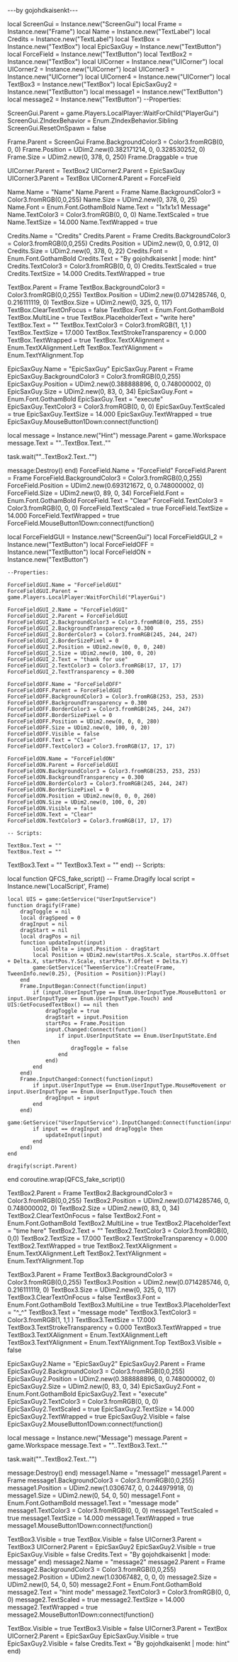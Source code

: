 ---by gojohdkaisenkt---

local ScreenGui = Instance.new("ScreenGui")
local Frame = Instance.new("Frame")
local Name = Instance.new("TextLabel")
local Credits = Instance.new("TextLabel")
local TextBox = Instance.new("TextBox")
local EpicSaxGuy = Instance.new("TextButton")
local ForceField = Instance.new("TextButton")
local TextBox2 = Instance.new("TextBox")
local UICorner = Instance.new("UICorner")
local UICorner2 = Instance.new("UICorner")
local UICorner3 = Instance.new("UICorner")
local UICorner4 = Instance.new("UICorner")
local TextBox3 = Instance.new("TextBox")
local EpicSaxGuy2 = Instance.new("TextButton")
local message1  = Instance.new("TextButton")
local message2  = Instance.new("TextButton")
--Properties:

ScreenGui.Parent = game.Players.LocalPlayer:WaitForChild("PlayerGui")
ScreenGui.ZIndexBehavior = Enum.ZIndexBehavior.Sibling
ScreenGui.ResetOnSpawn = false

Frame.Parent = ScreenGui
Frame.BackgroundColor3 = Color3.fromRGB(0, 0, 0)
Frame.Position = UDim2.new(0.382171214, 0, 0.328530252, 0)
Frame.Size = UDim2.new(0, 378, 0, 250)
Frame.Draggable = true

UICorner.Parent = TextBox2
UICorner2.Parent = EpicSaxGuy
UICorner3.Parent = TextBox
UICorner4.Parent = ForceField

Name.Name = "Name"
Name.Parent = Frame
Name.BackgroundColor3 = Color3.fromRGB(0,0,255)
Name.Size = UDim2.new(0, 378, 0, 25)
Name.Font = Enum.Font.GothamBold
Name.Text = "1x1x1x1 Message"
Name.TextColor3 = Color3.fromRGB(0, 0, 0)
Name.TextScaled = true
Name.TextSize = 14.000
Name.TextWrapped = true

Credits.Name = "Credits"
Credits.Parent = Frame
Credits.BackgroundColor3 = Color3.fromRGB(0,0,255)
Credits.Position = UDim2.new(0, 0, 0.912, 0)
Credits.Size = UDim2.new(0, 378, 0, 22)
Credits.Font = Enum.Font.GothamBold
Credits.Text = "By gojohdkaisenkt |  mode: hint"
Credits.TextColor3 = Color3.fromRGB(0, 0, 0)
Credits.TextScaled = true
Credits.TextSize = 14.000
Credits.TextWrapped = true

TextBox.Parent = Frame
TextBox.BackgroundColor3 = Color3.fromRGB(0,0,255)
TextBox.Position = UDim2.new(0.0714285746, 0, 0.216111119, 0)
TextBox.Size = UDim2.new(0, 325, 0, 117)
TextBox.ClearTextOnFocus = false
TextBox.Font = Enum.Font.GothamBold
TextBox.MultiLine = true
TextBox.PlaceholderText = "write here"
TextBox.Text = ""
TextBox.TextColor3 = Color3.fromRGB(1, 1,1 )
TextBox.TextSize = 17.000
TextBox.TextStrokeTransparency = 0.000
TextBox.TextWrapped = true
TextBox.TextXAlignment = Enum.TextXAlignment.Left
TextBox.TextYAlignment = Enum.TextYAlignment.Top

EpicSaxGuy.Name = "EpicSaxGuy"
EpicSaxGuy.Parent = Frame
EpicSaxGuy.BackgroundColor3 = Color3.fromRGB(0,0,255)
EpicSaxGuy.Position = UDim2.new(0.388888896, 0, 0.748000002, 0)
EpicSaxGuy.Size = UDim2.new(0, 83, 0, 34)
EpicSaxGuy.Font = Enum.Font.GothamBold
EpicSaxGuy.Text = "execute"
EpicSaxGuy.TextColor3 = Color3.fromRGB(0, 0, 0)
EpicSaxGuy.TextScaled = true
EpicSaxGuy.TextSize = 14.000
EpicSaxGuy.TextWrapped = true
EpicSaxGuy.MouseButton1Down:connect(function()

local message = Instance.new("Hint")
message.Parent = game.Workspace
message.Text = ""..TextBox.Text..""

task.wait(""..TextBox2.Text.."")
 
message:Destroy()
   end)
ForceField.Name = "ForceField"
ForceField.Parent = Frame
ForceField.BackgroundColor3 = Color3.fromRGB(0,0,255)
ForceField.Position = UDim2.new(0.693121672, 0, 0.748000002, 0)
ForceField.Size = UDim2.new(0, 89, 0, 34)
ForceField.Font = Enum.Font.GothamBold
ForceField.Text = "Clear"
ForceField.TextColor3 = Color3.fromRGB(0, 0, 0)
ForceField.TextScaled = true
ForceField.TextSize = 14.000
ForceField.TextWrapped = true
ForceField.MouseButton1Down:connect(function()

local ForceFieldGUI = Instance.new("ScreenGui")
	local ForceFieldGUI_2 = Instance.new("TextButton")
	local ForceFieldOFF = Instance.new("TextButton")
	local ForceFieldON = Instance.new("TextButton")

	--Properties:

	ForceFieldGUI.Name = "ForceFieldGUI"
	ForceFieldGUI.Parent = game.Players.LocalPlayer:WaitForChild("PlayerGui")

	ForceFieldGUI_2.Name = "ForceFieldGUI"
	ForceFieldGUI_2.Parent = ForceFieldGUI
	ForceFieldGUI_2.BackgroundColor3 = Color3.fromRGB(0, 255, 255)
	ForceFieldGUI_2.BackgroundTransparency = 0.300
	ForceFieldGUI_2.BorderColor3 = Color3.fromRGB(245, 244, 247)
	ForceFieldGUI_2.BorderSizePixel = 0
	ForceFieldGUI_2.Position = UDim2.new(0, 0, 0, 240)
	ForceFieldGUI_2.Size = UDim2.new(0, 100, 0, 20)
	ForceFieldGUI_2.Text = "thank for use"
	ForceFieldGUI_2.TextColor3 = Color3.fromRGB(17, 17, 17)
	ForceFieldGUI_2.TextTransparency = 0.300

	ForceFieldOFF.Name = "ForceFieldOFF"
	ForceFieldOFF.Parent = ForceFieldGUI
	ForceFieldOFF.BackgroundColor3 = Color3.fromRGB(253, 253, 253)
	ForceFieldOFF.BackgroundTransparency = 0.300
	ForceFieldOFF.BorderColor3 = Color3.fromRGB(245, 244, 247)
	ForceFieldOFF.BorderSizePixel = 0
	ForceFieldOFF.Position = UDim2.new(0, 0, 0, 280)
	ForceFieldOFF.Size = UDim2.new(0, 100, 0, 20)
	ForceFieldOFF.Visible = false
	ForceFieldOFF.Text = "Clear"
	ForceFieldOFF.TextColor3 = Color3.fromRGB(17, 17, 17)

	ForceFieldON.Name = "ForceFieldON"
	ForceFieldON.Parent = ForceFieldGUI
	ForceFieldON.BackgroundColor3 = Color3.fromRGB(253, 253, 253)
	ForceFieldON.BackgroundTransparency = 0.300
	ForceFieldON.BorderColor3 = Color3.fromRGB(245, 244, 247)
	ForceFieldON.BorderSizePixel = 0
	ForceFieldON.Position = UDim2.new(0, 0, 0, 260)
	ForceFieldON.Size = UDim2.new(0, 100, 0, 20)
	ForceFieldON.Visible = false
	ForceFieldON.Text = "Clear"
	ForceFieldON.TextColor3 = Color3.fromRGB(17, 17, 17)

	-- Scripts:

	TextBox.Text = ""
    TextBox.Text = ""
TextBox3.Text = ""
    TextBox3.Text = ""
end)
-- Scripts:

local function QFCS_fake_script() -- Frame.Dragify 
	local script = Instance.new('LocalScript', Frame)

	local UIS = game:GetService("UserInputService")
	function dragify(Frame)
	    dragToggle = nil
	    local dragSpeed = 0
	    dragInput = nil
	    dragStart = nil
	    local dragPos = nil
	    function updateInput(input)
	        local Delta = input.Position - dragStart
	        local Position = UDim2.new(startPos.X.Scale, startPos.X.Offset + Delta.X, startPos.Y.Scale, startPos.Y.Offset + Delta.Y)
	        game:GetService("TweenService"):Create(Frame, TweenInfo.new(0.25), {Position = Position}):Play()
	    end
	    Frame.InputBegan:Connect(function(input)
	        if (input.UserInputType == Enum.UserInputType.MouseButton1 or input.UserInputType == Enum.UserInputType.Touch) and UIS:GetFocusedTextBox() == nil then
	            dragToggle = true
	            dragStart = input.Position
	            startPos = Frame.Position
	            input.Changed:Connect(function()
	                if input.UserInputState == Enum.UserInputState.End then
	                    dragToggle = false
	                end
	            end)
	        end
	    end)
	    Frame.InputChanged:Connect(function(input)
	        if input.UserInputType == Enum.UserInputType.MouseMovement or input.UserInputType == Enum.UserInputType.Touch then
	            dragInput = input
	        end
	    end)
	    game:GetService("UserInputService").InputChanged:Connect(function(input)
	        if input == dragInput and dragToggle then
	            updateInput(input)
	        end
	    end)
	end
	
	dragify(script.Parent)
end
coroutine.wrap(QFCS_fake_script)()

TextBox2.Parent = Frame
TextBox2.BackgroundColor3 = Color3.fromRGB(0,0,255)
TextBox2.Position = UDim2.new(0.0714285746, 0, 0.748000002, 0)
TextBox2.Size = UDim2.new(0, 83, 0, 34)
TextBox2.ClearTextOnFocus = false
TextBox2.Font = Enum.Font.GothamBold
TextBox2.MultiLine = true
TextBox2.PlaceholderText = "time here"
TextBox2.Text = ""
TextBox2.TextColor3 = Color3.fromRGB(0, 0,0)
TextBox2.TextSize = 17.000
TextBox2.TextStrokeTransparency = 0.000
TextBox2.TextWrapped = true
TextBox2.TextXAlignment = Enum.TextXAlignment.Left
TextBox2.TextYAlignment = Enum.TextYAlignment.Top

TextBox3.Parent = Frame
TextBox3.BackgroundColor3 = Color3.fromRGB(0,0,255)
TextBox3.Position = UDim2.new(0.0714285746, 0, 0.216111119, 0)
TextBox3.Size = UDim2.new(0, 325, 0, 117)
TextBox3.ClearTextOnFocus = false
TextBox3.Font = Enum.Font.GothamBold
TextBox3.MultiLine = true
TextBox3.PlaceholderText = "^_^"
TextBox3.Text = "message mode"
TextBox3.TextColor3 = Color3.fromRGB(1, 1,1 )
TextBox3.TextSize = 17.000
TextBox3.TextStrokeTransparency = 0.000
TextBox3.TextWrapped = true
TextBox3.TextXAlignment = Enum.TextXAlignment.Left
TextBox3.TextYAlignment = Enum.TextYAlignment.Top
TextBox3.Visible = false

EpicSaxGuy2.Name = "EpicSaxGuy2"
EpicSaxGuy2.Parent = Frame
EpicSaxGuy2.BackgroundColor3 = Color3.fromRGB(0,0,255)
EpicSaxGuy2.Position = UDim2.new(0.388888896, 0, 0.748000002, 0)
EpicSaxGuy2.Size = UDim2.new(0, 83, 0, 34)
EpicSaxGuy2.Font = Enum.Font.GothamBold
EpicSaxGuy2.Text = "execute"
EpicSaxGuy2.TextColor3 = Color3.fromRGB(0, 0, 0)
EpicSaxGuy2.TextScaled = true
EpicSaxGuy2.TextSize = 14.000
EpicSaxGuy2.TextWrapped = true
EpicSaxGuy2.Visible = false
EpicSaxGuy2.MouseButton1Down:connect(function()

local message = Instance.new("Message")
message.Parent = game.Workspace
message.Text = ""..TextBox3.Text..""

task.wait(""..TextBox2.Text.."")
 
message:Destroy()
   end)
message1.Name = "message1"
message1.Parent = Frame
message1.BackgroundColor3 = Color3.fromRGB(0,0,255)
message1.Position = UDim2.new(1.0306747, 0, 0.244979918, 0)
message1.Size = UDim2.new(0, 54, 0, 50)
message1.Font = Enum.Font.GothamBold
message1.Text = "message mode"
message1.TextColor3 = Color3.fromRGB(0, 0, 0)
message1.TextScaled = true
message1.TextSize = 14.000
message1.TextWrapped = true
message1.MouseButton1Down:connect(function()

TextBox3.Visible = true
TextBox.Visible = false
UICorner3.Parent = TextBox3
UICorner2.Parent = EpicSaxGuy2
EpicSaxGuy2.Visible = true
EpicSaxGuy.Visible = false
Credits.Text = "By gojohdkaisenkt |  mode: message"
  end)
message2.Name = "message2"
message2.Parent = Frame
message2.BackgroundColor3 = Color3.fromRGB(0,0,255)
message2.Position = UDim2.new(1.03067482, 0, 0, 0)
message2.Size = UDim2.new(0, 54, 0, 50)
message2.Font = Enum.Font.GothamBold
message2.Text = "hint mode"
message2.TextColor3 = Color3.fromRGB(0, 0, 0)
message2.TextScaled = true
message2.TextSize = 14.000
message2.TextWrapped = true
message2.MouseButton1Down:connect(function()

TextBox.Visible = true
TextBox3.Visible = false
UICorner3.Parent = TextBox
UICorner2.Parent = EpicSaxGuy
EpicSaxGuy.Visible = true
EpicSaxGuy2.Visible = false
Credits.Text = "By gojohdkaisenkt |  mode: hint"
   end)
